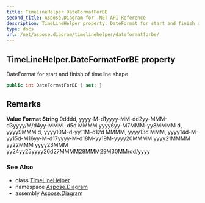 ```yaml
---
title: TimeLineHelper.DateFormatForBE
second_title: Aspose.Diagram for .NET API Reference
description: TimeLineHelper property. DateFormat for start and finish of timeline shape
type: docs
url: /net/aspose.diagram/timelinehelper/dateformatforbe/
---
```

## TimeLineHelper.DateFormatForBE property

DateFormat for start and finish of timeline shape

```csharp
public int DateFormatForBE { set; }
```

## Remarks

**Value** **Format String** 0dddd, yyyy-M-d1yyyy-MM-dd2yy-MMM-d3yyyy/M/d4yy-MMM.-d5d MMMM yyyy6yy-M7MMM-yy8MMMM d, yyyy9MMM d, yyyy10M-d-yy11M-d12d MMMM, yyyy13d MMM, yyyy14d-M-yy15d-M16yy-M-d17yyyy-M-d18M-yy19M-yyyy20MMMM yyyy21MMMM yy22MMM yyyy23MMM yy24yy25yyyy26d27MMMM28MMM29M30MM/dd/yyyy

### See Also

* class [TimeLineHelper](../)
* namespace [Aspose.Diagram](../../timelinehelper/)
* assembly [Aspose.Diagram](../../../)


